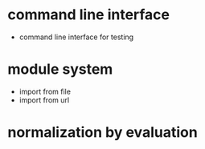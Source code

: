 # command line interface

- command line interface for testing

# module system

- import from file
- import from url

# normalization by evaluation
